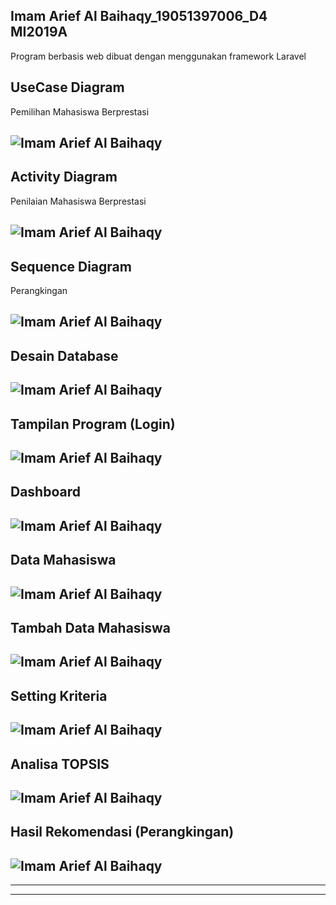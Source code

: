 Imam Arief Al Baihaqy_19051397006_D4 MI2019A
---
Program berbasis web dibuat dengan menggunakan framework Laravel


## UseCase Diagram
Pemilihan Mahasiswa Berprestasi

![Imam Arief Al Baihaqy](./deskripsi/1_UseCaseDiagramPemilihanMhsBerprestasi.png 'Imam Arief Al Baihaqy')
---
## Activity Diagram
Penilaian Mahasiswa Berprestasi

![Imam Arief Al Baihaqy](./deskripsi/2_ActivityDiagramPenilaianMhsBerprestasi.png 'Imam Arief Al Baihaqy')
---
## Sequence Diagram
Perangkingan

![Imam Arief Al Baihaqy](./deskripsi/3_SequenceDiagramPerangkingan.png 'Imam Arief Al Baihaqy')
---
## Desain Database

![Imam Arief Al Baihaqy](./deskripsi/4_DesainDatabase.png 'Imam Arief Al Baihaqy')
---
## Tampilan Program (Login)

![Imam Arief Al Baihaqy](./deskripsi/5_Login.png 'Imam Arief Al Baihaqy')
---
## Dashboard

![Imam Arief Al Baihaqy](./deskripsi/6_Dashboard.png 'Imam Arief Al Baihaqy')
---
## Data Mahasiswa

![Imam Arief Al Baihaqy](./deskripsi/7_DataMahasiswa.png 'Imam Arief Al Baihaqy')
---
## Tambah Data Mahasiswa

![Imam Arief Al Baihaqy](./deskripsi/8_TambahDataMahasiswa.png 'Imam Arief Al Baihaqy')
---
## Setting Kriteria

![Imam Arief Al Baihaqy](./deskripsi/9_SettingDataKriteria.png 'Imam Arief Al Baihaqy')
---
## Analisa TOPSIS

![Imam Arief Al Baihaqy](./deskripsi/10_HalamanAnalisa.png 'Imam Arief Al Baihaqy')
---
## Hasil Rekomendasi (Perangkingan)

![Imam Arief Al Baihaqy](./deskripsi/11_HasilRekomendasi.png 'Imam Arief Al Baihaqy')
---
---
---
